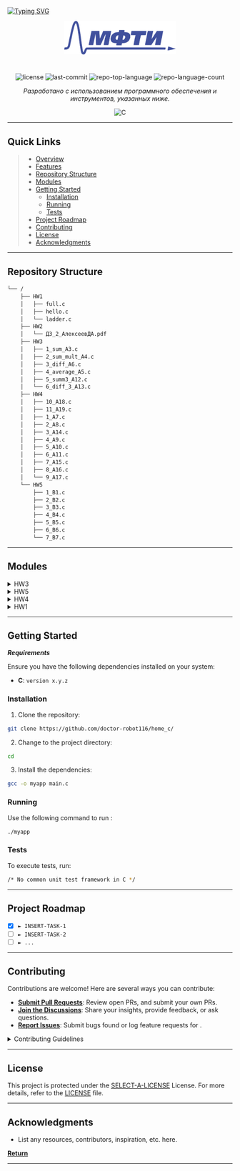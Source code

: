 [![Typing SVG](https://readme-typing-svg.herokuapp.com?font=Fira+Code&pause=1000&center=&vCenter=&multiline=true&repeat=%D0%B8%D1%81%D1%82%D0%B8%D0%BD%D0%BD%D1%8B%D0%B9&random=%D0%9B%D0%9E%D0%96%D0%AC&width=435&lines=MIPT+student+IOT+engineer;Alekseev+Dmitry+D0103102;Learn+C+Programming)](https://git.io/typing-svg)

<p
</p>
<p
</p>
<p align="center">
  <img src="https://github.com/doctor-robot116/home_c/blob/main/HW2/logo.png" width="250" />
</p>
<p align="center">
    <h1 align="center"></h1>
</p>
<p align="center">
	<img src="https://img.shields.io/github/license/doctor-robot116/home_c?style=flat&color=0080ff" alt="license">
	<img src="https://img.shields.io/github/last-commit/doctor-robot116/home_c?style=flat&logo=git&logoColor=white&color=0080ff" alt="last-commit">
	<img src="https://img.shields.io/github/languages/top/doctor-robot116/home_c?style=flat&color=0080ff" alt="repo-top-language">
	<img src="https://img.shields.io/github/languages/count/doctor-robot116/home_c?style=flat&color=0080ff" alt="repo-language-count">
<p>
<p align="center">
		<em>Разработано с использованием программного обеспечения и инструментов, указанных ниже.</em>
</p>
<p align="center">
	<img src="https://img.shields.io/badge/C-A8B9CC.svg?style=flat&logo=C&logoColor=black" alt="C">
</p>
<hr>

##  Quick Links

> - [ Overview](#-overview)
> - [ Features](#-features)
> - [ Repository Structure](#-repository-structure)
> - [ Modules](#-modules)
> - [ Getting Started](#-getting-started)
>   - [ Installation](#-installation)
>   - [ Running ](#-running-)
>   - [ Tests](#-tests)
> - [ Project Roadmap](#-project-roadmap)
> - [ Contributing](#-contributing)
> - [ License](#-license)
> - [ Acknowledgments](#-acknowledgments)

---

##  Repository Structure

```sh
└── /
    ├── HW1
    │   ├── full.c
    │   ├── hello.c
    │   └── ladder.c
    ├── HW2
    │   └── ДЗ_2_АлексеевДА.pdf
    ├── HW3
    │   ├── 1_sum_A3.c
    │   ├── 2_sum_mult_A4.c
    │   ├── 3_diff_A6.c
    │   ├── 4_average_A5.c
    │   ├── 5_summ3_A12.c
    │   └── 6_diff_3_A13.c
    ├── HW4
    │   ├── 10_A18.c
    │   ├── 11_A19.c
    │   ├── 1_A7.c
    │   ├── 2_A8.c
    │   ├── 3_A14.c
    │   ├── 4_A9.c
    │   ├── 5_A10.c
    │   ├── 6_A11.c
    │   ├── 7_A15.c
    │   ├── 8_A16.c
    │   └── 9_A17.c
    └── HW5
        ├── 1_B1.c
        ├── 2_B2.c
        ├── 3_B3.c
        ├── 4_B4.c
        ├── 5_B5.c
        ├── 6_B6.c
        └── 7_B7.c
```

---

##  Modules

<details closed><summary>HW3</summary>

| File                                                                                        
| ---                                                                                          
| [5_summ3_A12.c](https://github.com/doctor-robot116/home_c/blob/master/HW3/5_summ3_A12.c)     
| [6_diff_3_A13.c](https://github.com/doctor-robot116/home_c/blob/master/HW3/6_diff_3_A13.c)  
| [1_sum_A3.c](https://github.com/doctor-robot116/home_c/blob/master/HW3/1_sum_A3.c)           
| [4_average_A5.c](https://github.com/doctor-robot116/home_c/blob/master/HW3/4_average_A5.c)   
| [2_sum_mult_A4.c](https://github.com/doctor-robot116/home_c/blob/master/HW3/2_sum_mult_A4.c) 
| [3_diff_A6.c](https://github.com/doctor-robot116/home_c/blob/master/HW3/3_diff_A6.c)         

</details>

<details closed><summary>HW5</summary>

| File                                                                       
| ---                                                                        
| [3_B3.c](https://github.com/doctor-robot116/home_c/blob/master/HW5/3_B3.c) 
| [6_B6.c](https://github.com/doctor-robot116/home_c/blob/master/HW5/6_B6.c) 
| [2_B2.c](https://github.com/doctor-robot116/home_c/blob/master/HW5/2_B2.c) 
| [1_B1.c](https://github.com/doctor-robot116/home_c/blob/master/HW5/1_B1.c) 
| [4_B4.c](https://github.com/doctor-robot116/home_c/blob/master/HW5/4_B4.c) 
| [7_B7.c](https://github.com/doctor-robot116/home_c/blob/master/HW5/7_B7.c) 
| [5_B5.c](https://github.com/doctor-robot116/home_c/blob/master/HW5/5_B5.c) 

</details>

<details closed><summary>HW4</summary>

| File                                                                           
| ---                                                                            
| [1_A7.c](https://github.com/doctor-robot116/home_c/blob/master/HW4/1_A7.c)     
| [10_A18.c](https://github.com/doctor-robot116/home_c/blob/master/HW4/10_A18.c) 
| [9_A17.c](https://github.com/doctor-robot116/home_c/blob/master/HW4/9_A17.c)   
| [2_A8.c](https://github.com/doctor-robot116/home_c/blob/master/HW4/2_A8.c)     
| [8_A16.c](https://github.com/doctor-robot116/home_c/blob/master/HW4/8_A16.c)   
| [5_A10.c](https://github.com/doctor-robot116/home_c/blob/master/HW4/5_A10.c)   
| [3_A14.c](https://github.com/doctor-robot116/home_c/blob/master/HW4/3_A14.c)   
| [6_A11.c](https://github.com/doctor-robot116/home_c/blob/master/HW4/6_A11.c)   
| [7_A15.c](https://github.com/doctor-robot116/home_c/blob/master/HW4/7_A15.c)   
| [11_A19.c](https://github.com/doctor-robot116/home_c/blob/master/HW4/11_A19.c) 
| [4_A9.c](https://github.com/doctor-robot116/home_c/blob/master/HW4/4_A9.c)     

</details>

<details closed><summary>HW1</summary>

| File                                                                           
| ---                                                                            
| [ladder.c](https://github.com/doctor-robot116/home_c/blob/master/HW1/ladder.c) 
| [hello.c](https://github.com/doctor-robot116/home_c/blob/master/HW1/hello.c)   
| [full.c](https://github.com/doctor-robot116/home_c/blob/master/HW1/full.c)     

</details>

---

##  Getting Started

***Requirements***

Ensure you have the following dependencies installed on your system:

* **C**: `version x.y.z`

###  Installation

1. Clone the  repository:

```sh
git clone https://github.com/doctor-robot116/home_c/
```

2. Change to the project directory:

```sh
cd 
```

3. Install the dependencies:

```sh
gcc -o myapp main.c
```

###  Running 

Use the following command to run :

```sh
./myapp
```

###  Tests

To execute tests, run:

```sh
/* No common unit test framework in C */
```

---

##  Project Roadmap

- [X] `► INSERT-TASK-1`
- [ ] `► INSERT-TASK-2`
- [ ] `► ...`

---

##  Contributing

Contributions are welcome! Here are several ways you can contribute:

- **[Submit Pull Requests](https://github.com/doctor-robot116/home_c/blob/main/CONTRIBUTING.md)**: Review open PRs, and submit your own PRs.
- **[Join the Discussions](https://github.com/doctor-robot116/home_c/discussions)**: Share your insights, provide feedback, or ask questions.
- **[Report Issues](https://github.com/doctor-robot116/home_c/issues)**: Submit bugs found or log feature requests for .

<details closed>
    <summary>Contributing Guidelines</summary>

1. **Fork the Repository**: Start by forking the project repository to your GitHub account.
2. **Clone Locally**: Clone the forked repository to your local machine using a Git client.
   ```sh
   git clone https://github.com/doctor-robot116/home_c/
   ```
3. **Create a New Branch**: Always work on a new branch, giving it a descriptive name.
   ```sh
   git checkout -b new-feature-x
   ```
4. **Make Your Changes**: Develop and test your changes locally.
5. **Commit Your Changes**: Commit with a clear message describing your updates.
   ```sh
   git commit -m 'Implemented new feature x.'
   ```
6. **Push to GitHub**: Push the changes to your forked repository.
   ```sh
   git push origin new-feature-x
   ```
7. **Submit a Pull Request**: Create a PR against the original project repository. Clearly describe the changes and their motivations.

Once your PR is reviewed and approved, it will be merged into the main branch.

</details>

---

##  License

This project is protected under the [SELECT-A-LICENSE](https://choosealicense.com/licenses) License. For more details, refer to the [LICENSE](https://choosealicense.com/licenses/) file.

---

##  Acknowledgments

- List any resources, contributors, inspiration, etc. here.

[**Return**](#-quick-links)

---
